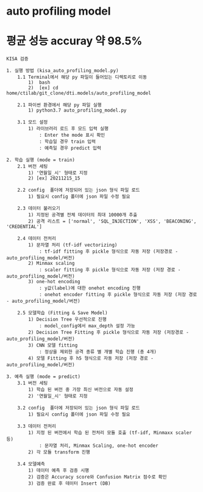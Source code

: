 # auto profiling model
# 평균 성능 accuray 약 98.5%
    
    KISA 검증       

    1. 실행 방법 (kisa_auto_profiling_model.py)
        1.1	Terminal에서 해당 py 파일이 들어있는 디렉토리로 이동
            1)	bash
            2)	[ex] cd home/ctilab/git_clone/dti.models/auto_profiling_model

        2.1 파이썬 환경에서 해당 py 파일 실행
            1) python3.7 auto_profiling_model.py       
            
        3.1 모드 설정
            1) 라이브러리 로드 후 모드 입력 실행
                : Enter the mode 표시 확인
                : 학습일 경우 train 입력
                : 예측일 경우 predict 입력
    
    2. 학습 실행 (mode = train)
        2.1 버전 세팅
            1) '연월일_시' 형태로 지정
            2) [ex] 20211215_15
            
        2.2 config  폴더에 저장되어 있는 json 형식 파일 로드
            1) 필요시 config 폴더에 json 파일 수정 필요
            
        2.3 데이터 불러오기
            1) 지정된 공격별 전체 데이터의 최대 10000개 추출
            2) 공격 리스트 = ['normal', 'SQL_INJECTION', 'XSS', 'BEACONING', 'CREDENTIAL']
            
        2.4 데이터 전처리
            1) 문자열 처리 (tf-idf vectorizing)
                : tf-idf fitting 후 pickle 형식으로 자동 저장 (저장경로 - auto_profiling_model/버전)                
            2) Minmax scaling
                : scaler fitting 후 pickle 형식으로 자동 저장 (저장 경로 - auto_profiling_model/버전)
            3) one-hot encoding
                : y값(label)에 대한 onehot encoding 진행
                : onehot encoder fitting 후 pickle 형식으로 자동 저장 (저장 경로 - auto_profiling_model/버전)
            
        2.5 모델학습 (Fitting & Save Model)
            1) Decision Tree 우선적으로 진행
                : model_config에서 max_depth 설정 가능
            2) Decision Tree Fitting 후 pickle 형식으로 자동 저장 (저장경로 - auto_profiling_model/버전)
            3) CNN 모델 fitting
                : 정상을 제외한 공격 종류 별 개별 학습 진행 (총 4개)
            4) 모델 Fitting 후 h5 형식으로 자동 저장 (저장 경로 - auto_profiling_model/버전)
            
    3. 예측 실행 (mode = predict)
        3.1 버전 세팅
            1) 학습 된 버전 중 가장 최신 버전으로 자동 설정
            2) '연월일_시' 형태로 지정
            
        3.2 config  폴더에 저장되어 있는 json 형식 파일 로드
            1) 필요시 config 폴더에 json 파일 수정 필요
            
        3.3 데이터 전처리
            1) 지정 된 버전에서 학습 된 전처리 모듈 호출 (tf-idf, Minmaxx scaler 등)
                : 문자열 처리, Minmax Scaling, one-hot encoder
            2) 각 모듈 transform 진행
            
        3.4 모델예측
            1) 데이터 예측 후 검증 시행
            2) 검증은 Accuracy score와 Confusion Matrix 점수로 확인
            3) 검증 완료 후 데이터 Insert (DB)
            
